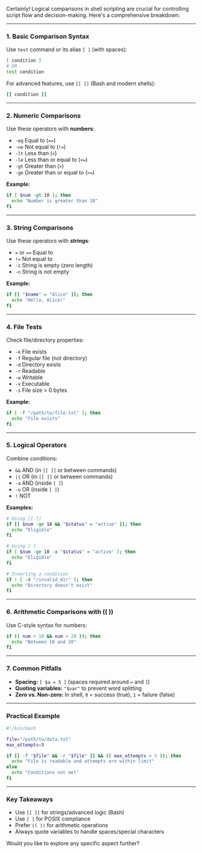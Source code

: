 Certainly! Logical comparisons in shell scripting are crucial for controlling script flow and decision-making. Here's a comprehensive breakdown:

---

### **1. Basic Comparison Syntax**
Use `test` command or its alias `[ ]` (with spaces):
```bash
[ condition ]
# OR
test condition
```

For advanced features, use `[[ ]]` (Bash and modern shells):
```bash
[[ condition ]]
```

---

### **2. Numeric Comparisons**
Use these operators with **numbers**:
- `-eq` Equal to (`==`)
- `-ne` Not equal to (`!=`)
- `-lt` Less than (`<`)
- `-le` Less than or equal to (`<=`)
- `-gt` Greater than (`>`)
- `-ge` Greater than or equal to (`>=`)

**Example:**
```bash
if [ $num -gt 10 ]; then
  echo "Number is greater than 10"
fi
```

---

### **3. String Comparisons**
Use these operators with **strings**:
- `=` or `==` Equal to
- `!=` Not equal to
- `-z` String is empty (zero length)
- `-n` String is not empty

**Example:**
```bash
if [[ "$name" = "Alice" ]]; then
  echo "Hello, Alice!"
fi
```

---

### **4. File Tests**
Check file/directory properties:
- `-e` File exists
- `-f` Regular file (not directory)
- `-d` Directory exists
- `-r` Readable
- `-w` Writable
- `-x` Executable
- `-s` File size > 0 bytes

**Example:**
```bash
if [ -f "/path/to/file.txt" ]; then
  echo "File exists"
fi
```

---

### **5. Logical Operators**
Combine conditions:
- `&&` AND (in `[[ ]]` or between commands)
- `||` OR (in `[[ ]]` or between commands)
- `-a` AND (inside `[ ]`)
- `-o` OR (inside `[ ]`)
- `!` NOT

**Examples:**
```bash
# Using [[ ]]
if [[ $num -ge 18 && "$status" = "active" ]]; then
  echo "Eligible"
fi

# Using [ ]
if [ $num -ge 18 -a "$status" = "active" ]; then
  echo "Eligible"
fi

# Inverting a condition
if ! [ -d "/invalid_dir" ]; then
  echo "Directory doesn't exist"
fi
```

---

### **6. Arithmetic Comparisons with (( ))**
Use C-style syntax for numbers:
```bash
if (( num > 10 && num < 20 )); then
  echo "Between 10 and 20"
fi
```

---

### **7. Common Pitfalls**
- **Spacing:** `[ $a = 5 ]` (spaces required around `=` and `]`)
- **Quoting variables:** `"$var"` to prevent word splitting
- **Zero vs. Non-zero:** In shell, `0` = success (true), `1` = failure (false)

---

### **Practical Example**
```bash
#!/bin/bash

file="/path/to/data.txt"
max_attempts=3

if [[ -f "$file" && -r "$file" ]] && (( max_attempts < 5 )); then
  echo "File is readable and attempts are within limit"
else
  echo "Conditions not met"
fi
```

---

### **Key Takeaways**
- Use `[[ ]]` for strings/advanced logic (Bash)
- Use `[ ]` for POSIX compliance
- Prefer `(( ))` for arithmetic operations
- Always quote variables to handle spaces/special characters

Would you like to explore any specific aspect further?